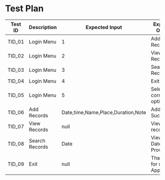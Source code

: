 # Test Plan
|  Test ID | Description  | Expected Input  | Expected Output  | Actual Output  | Pass/Fail |
|---|---|---|---|---|---|
| TID_01  | Login   Menu| 1  |Add Records| Add Records|PASS  |
| TID_02  | Login   Menu| 2  |View Records|View Records| PASS  |
| TID_03  | Login   Menu|3 |Search Records|Search Records| PASS  |
| TID_04 | Login   Menu|  4 |Exit|Exit| PASS  |
| TID_05  | Login  Menu |5| Select correct option  | Select correct option  |PASS  |
| TID_06  | Add Records| Date,time,Name,Place,Duration,Note |Added Succesfully|Added Succesfully| PASS  |
| TID_07  | View Records| null |View all records|View all records| PASS  |
| TID_08  | Search Records| Date |View of Date Provided|View of Date Provided| PASS  |
| TID_09 | Exit| null |Thank you for using Application|Thank you for using Application| PASS  |

